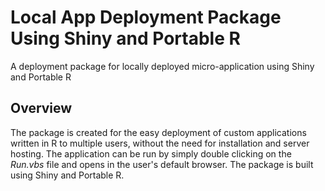 # Local App Deployment Package Using Shiny and Portable R
A deployment package for locally deployed micro-application using Shiny and Portable R

## Overview
The package is created for the easy deployment of custom applications written in R to multiple users, without the need for installation and server hosting. The application can be run by simply double clicking on the *Run.vbs* file and opens in the user's default browser. The package is built using Shiny and Portable R.
